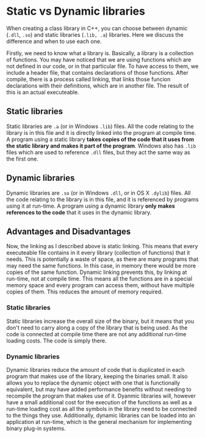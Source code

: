 # Static vs Dynamic libraries

When creating a class library in C++, you can choose between dynamic (`.dll`, `.so`) and static libraries (`.lib, .a`) libraries. Here we discuss the difference and when to use each one.

Firstly, we need to know what a library is. Basically, a library is a collection of functions. You may have noticed that we are using functions which are not defined in our code, or in that particular file. To have access to them, we include a header file, that contains declarations of those functions. After compile, there is a process called linking, that links those funcion declarations with their definitions, which are in another file. The result of this is an actual executeable.

## Static libraries

Static libraries are `.a` (or in Windows `.lib`) files. All the code relating to the library is in this file and it is directly linked into the program at compile time. A program using a static library **takes copies of the code that it uses from the static library and makes it part of the program**. Windows also has `.lib` files which are used to reference `.dll` files, but they act the same way as the first one.

## Dynamic libraries

Dynamic libraries are `.so` (or in Windows `.dll`, or in OS X `.dylib`) files. All the code relating to the library is in this file, and it is referenced by programs using it at run-time. A program using a dynamic library **only makes references to the code** that it uses in the dynamic library.

## Advantages and Disadvantages

Now, the linking as I described above is static linking. This means that every executeable file contains in it every library (collection of functions) that it needs. This is potentially a waste of space, as there are many programs that may need the same functions. In this case, in memory there would be more copies of the same function. Dynamic linking prevents this, by linking at run-time, not at compile time. This means all the functions are in a special memory space and every program can access them, without have multiple copies of them. This reduces the amount of memory required.

### Static libraries

Static libraries increase the overall size of the binary, but it means that you don't need to carry along a copy of the library that is being used. As the code is connected at compile time there are not any additional run-time loading costs. The code is simply there.

### Dynamic libraries

Dynamic libraries reduce the amount of code that is duplicated in each program that makes use of the library, keeping the binaries small. It also allows you to replace the dynamic object with one that is functionally equivalent, but may have added performance benefits without needing to recompile the program that makes use of it. Dyanmic libraries will, however have a small additional cost for the execution of the functions as well as a run-time loading cost as all the symbols in the library need to be connected to the things they use. Additionally, dynamic libraries can be loaded into an application at run-time, which is the general mechanism for implementing binary plug-in systems.

